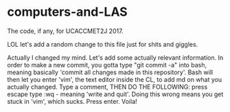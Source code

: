 # computers-and-LAS
The code, if any, for UCACCMET2J 2017.

LOL let's add a random change to this file just for shits and giggles.

Actually I changed my mind. Let's add some actually relevant information. In order to make a new commit, you gotta type "git commit -a" into bash, meaning basically 'commit all changes made in this repository'. Bash will then let you enter 'vim', the text editor inside the CL, to add md on what you actually changed. Type a comment, THEN DO THE FOLLOWING:
press escape
type :wq - meaning 'write and quit'. Doing this wrong means you get stuck in 'vim', which sucks. Press enter.
Voila!